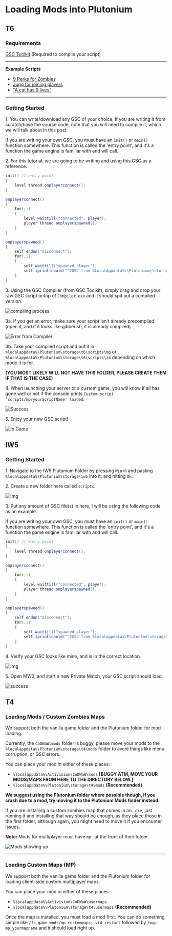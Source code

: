 # Loading Mods into Plutonium

## T6

### Requirements

[GSC Toolkit](https://drive.google.com/file/d/1j_ocjFCQsFaWqF2-PfdoJt2nF_EpNL_G/view?usp=sharing) (Required to compile your script)

---

__Example Scripts__
- [9 Perks for Zombies](https://forum.plutonium.pw/topic/29/all-perk-slots-unlock-script-zombies)
- [Jugg for joining players](https://forum.plutonium.pw/topic/112/jugger-for-new-players-joining-at-or-after-round-8-zombies)
- ["A cat has 9 lives"](https://forum.plutonium.pw/topic/449/mob-of-the-dead-mod-a-cat-has-9-lives)

---

### Getting Started
1\. You can write/download any GSC of your choice. If you are writing it from scratch/have the source code, note that you will need to compile it, which we will talk about in this post.

<Alert variant="warning">

If you are writing your own GSC, you must have an `init()` or `main()` function somewhere. This function is called the 'entry point', and it's a function the game engine is familiar with and will call.

</Alert>

2\. For this tutorial, we are going to be writing and using this GSC as a reference.

```cs
init() // entry point
{
    level thread onplayerconnect();
}

onplayerconnect()
{
    for(;;)
    {
        level waittill("connected", player);
        player thread onplayerspawned();
    }
}

onplayerspawned()
{
    self endon("disconnect");
    for(;;)
    {
        self waittill("spawned_player");
        self iprintlnbold("^2GSC from %LocalAppdata%\\Plutonium\\storage\\t6\\scripts\\mp\\test.gsc ^1(Compiled)");
    }
}
```

3\. Using the GSC Compiler (from GSC Toolkit), simply drag and drop your raw GSC script ontop of `Compiler.exe` and it should spit out a compiled version.

![compiling process](https://i.imgur.com/OWtguHd.gif)

3a\. If you get an error, make sure your script isn't already precompiled (open it, and if it looks like gibberish, it is already compiled)  

![Error from Compiler](https://i.imgur.com/JgwqeCy.png)

3b\. Take your compiled script and put it in `%localappdata%\Plutonium\storage\t6\scripts\mp` or `%localappdata%\Plutonium\storage\t6\scripts\zm` depending on which mode it is for.

**(YOU MOST LIKELY WILL NOT HAVE THIS FOLDER, PLEASE CREATE THEM IF THAT IS THE CASE)**  

4\. When launching your server or a custom game, you will know if all has gone well or not if the console prints `Custom script 'scripts/mp/yourScriptName' loaded`.

![Success](https://i.imgur.com/oVlCBnI.png)

5\. Enjoy your new GSC script!

![In Game](https://i.imgur.com/bun6iFx.png)

## IW5

### Getting Started⠀

1\. Navigate to the IW5 Plutonium Folder by pressing `Win+R` and pasting `%localappdata%\Plutonium\storage\iw5` into it, and hitting `Ok`.

2\. Create a new folder here called `scripts`.

![img](https://i.imgur.com/4KOfafh.png)

3\. Put any amount of GSC file(s) in here, I will be using the following code as an example.

<Alert variant="warning">

If you are writing your own GSC, you must have an `init()` or `main()` function somewhere. This function is called the 'entry point', and it's a function the game engine is familiar with and will call.

</Alert>

```cs
init() // entry point
{
    level thread onplayerconnect();
}

onplayerconnect()
{
    for(;;)
    {
        level waittill("connected", player);
        player thread onplayerspawned();
    }
}

onplayerspawned()
{
    self endon("disconnect");
    for(;;)
    {
        self waittill("spawned_player");
        self iprintlnbold("^2GSC from %localappdata%\Plutonium\storage\iw5\scripts\example.gsc");
    }
}
```

4\. Verify your GSC looks like mine, and is in the correct location.

![img](https://i.imgur.com/LSrZkI0.png)

5\. Open MW3, and start a new Private Match, your GSC script should load.

![success](https://i.imgur.com/X2qZtj5.png)

## T4

### Loading Mods / Custom Zombies Maps

We support both the vanilla game folder and the Plutonium folder for mod loading.

<Alert variant="danger">

Currently, the `CoDWaW\mods` folder is buggy, please move your mods to the `%localappdata%\Plutonium\storage\t4\mods` folder to avoid things like menu corruption, or GSC errors.

</Alert>

You can place your mod in either of these places:
* `%localappdata%\Activision\CoDWaW\mods`    **[BUGGY ATM, MOVE YOUR MODS/MAPS FROM HERE TO THE DIRECTORY BELOW.]**
* `%localappdata%\Plutonium\storage\t4\mods`   **(Recommended)**

**We suggest using the Plutonium folder where possible though, if you crash due to a mod, try moving it to the Plutonium Mods folder instead.**

If you are installing a custom zombies map that comes in an `.exe`, just running it and installing that way should be enough, as they place those in the first folder, although again, you might need to move it if you encounter issues.

**Note:** Mods for multiplayer must have `mp_` at the front of their folder.

![Mods showing up](https://i.imgur.com/Vn95lq9.png)

---

### Loading Custom Maps (MP)

We support both the vanilla game folder and the Plutonium folder for loading client-side custom multiplayer maps.

You can place your mod in either of these places:
* `%localappdata%\Activision\CoDWaW\usermaps`
* `%localappdata%\Plutonium\storage\t4\usermaps`   **(Recommended)**

Once the map is installed, you must load a mod first. You can do something simple like `/fs_game mods/mp_custommaps; vid_restart` followed by `/map mp_yourmapname` and it should load right up.
